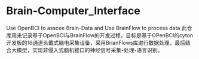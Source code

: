 # Brain-Computer_Interface
Use OpenBCI to asscee Brain-Data and Use BrainFlow to process data
此仓库用来记录基于OpenBCI与BrainFlow的开发过程，目标是基于OPenBCI的cyton开发板的16通道头戴式脑电采集设备，采用BrianFlows库进行数据处理，最后结合大模型，实现非侵入式脑机接口的神经信号采集-处理-语言识别。
